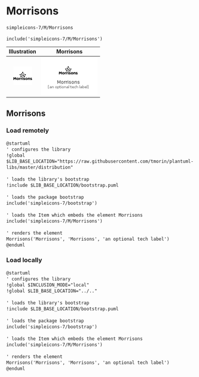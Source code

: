# Morrisons


```text
simpleicons-7/M/Morrisons
```

```text
include('simpleicons-7/M/Morrisons')
```



| Illustration | Morrisons |
| :---: | :---: |
| ![illustration for Illustration](../../simpleicons-7/M/Morrisons.png) | ![illustration for Morrisons](../../simpleicons-7/M/Morrisons.Local.png) |




## Morrisons

### Load remotely
```plantuml
@startuml
' configures the library
!global $LIB_BASE_LOCATION="https://raw.githubusercontent.com/tmorin/plantuml-libs/master/distribution"

' loads the library's bootstrap
!include $LIB_BASE_LOCATION/bootstrap.puml

' loads the package bootstrap
include('simpleicons-7/bootstrap')

' loads the Item which embeds the element Morrisons
include('simpleicons-7/M/Morrisons')

' renders the element
Morrisons('Morrisons', 'Morrisons', 'an optional tech label')
@enduml
```

### Load locally
```plantuml
@startuml
' configures the library
!global $INCLUSION_MODE="local"
!global $LIB_BASE_LOCATION="../.."

' loads the library's bootstrap
!include $LIB_BASE_LOCATION/bootstrap.puml

' loads the package bootstrap
include('simpleicons-7/bootstrap')

' loads the Item which embeds the element Morrisons
include('simpleicons-7/M/Morrisons')

' renders the element
Morrisons('Morrisons', 'Morrisons', 'an optional tech label')
@enduml
```

